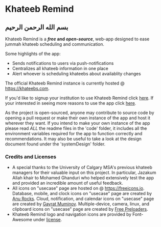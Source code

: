 # Khateeb Remind

## بسم الله الرحمن الرحيم

Khateeb Remind is a __*free* and *open-source*__, web-app designed to ease jummah khateeb scheduling and communication. 

Some highlights of the app:
* Sends notifications to users via push-notifications
* Centralizes all khateeb information in one place
* Alert whoever is scheduling khateebs about availablity changes

The official Khateeb Remind instance is currently hosted @ https://khateebs.com.

If you'd like to signup your institution to use Khateeb Remind click [here](https://khateebs.com).
If your interested in seeing more reasons to use the app click [here](https://khateebs.com/usecase).

As the project is open-sourced, anyone may contribute to source code by opening a pull request or make their own instance of the app and host it wherever they want. If you intend to make your own instance of the app please read *ALL* the readme files in the 'code' folder, it includes all the environment variables required for the app to function correctly and recommendations. It may also be useful to take a look at the design document found under the 'systemDesign' folder.

### Credits and Licenses
* A special thanks to the University of Calgary MSA's previous khateeb managers for their valuable input on this project. In particular, Jazakum Allah khair to Mohamed Ghanduri who helped extensively test the app and provided an incredible amount of useful feedback.
* All icons on "usecase" page are hosted on @ https://freeicons.io. Database, mobile, and clock icons on "usecase" page are created by [Anu Rocks](https://freeicons.io/profile/730). Cloud, notification, and calendar icons on "usecase" page are created by [Gayrat Muminov](https://freeicons.io/profile/3277). Multiple-device, camera, linux, and clipboard icons on "usecase" page are created by [Free Preloaders](https://freeicons.io/profile/726).
* Khateeb Remind logo and navigation icons are provided by Font-Awesome under [license](https://fontawesome.com/license/free).                                    
